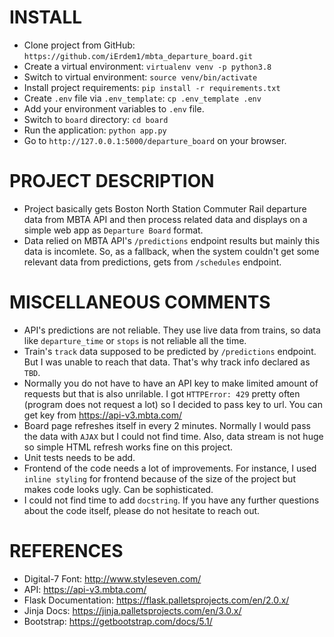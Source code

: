 # INSTALL
- Clone project from GitHub: `https://github.com/iErdem1/mbta_departure_board.git`
- Create a virtual environment: `virtualenv venv -p python3.8`
- Switch to virtual environment: `source venv/bin/activate`
- Install project requirements: `pip install -r requirements.txt`
- Create `.env` file via `.env_template`: `cp .env_template .env`
- Add your environment variables to `.env` file.
- Switch to `board` directory: `cd board`
- Run the application: `python app.py`
- Go to `http://127.0.0.1:5000/departure_board` on your browser.

# PROJECT DESCRIPTION
- Project basically gets Boston North Station Commuter Rail departure data from MBTA API and then process related data and displays on a simple web app as `Departure Board` format. 
- Data relied on MBTA API's `/predictions` endpoint results but mainly this data is incomlete. So, as a fallback, when the system couldn't get some relevant data from predictions, gets from `/schedules` endpoint. 

# MISCELLANEOUS COMMENTS
- API's predictions are not reliable. They use live data from trains, so data like `departure_time` or `stops` is not reliable all the time. 
- Train's `track` data supposed to be predicted by `/predictions` endpoint. But I was unable to reach that data. That's why track info declared as `TBD`.
- Normally you do not have to have an API key to make limited amount of requests but that is also unrilable. I got `HTTPError: 429` pretty often (program does not request a lot) so I decided to pass key to url. You can get key from https://api-v3.mbta.com/
- Board page refreshes itself in every 2 minutes. Normally I would pass the data with `AJAX` but I could not find time. Also, data stream is not huge so simple HTML refresh works fine on this project. 
- Unit tests needs to be add. 
- Frontend of the code needs a lot of improvements. For instance, I used `inline styling` for frontend because of the size of the project but makes code looks ugly. Can be sophisticated.
- I could not find time to add `docstring`. If you have any further questions about the code itself, please do not hesitate to reach out. 

# REFERENCES
- Digital-7 Font: http://www.styleseven.com/
- API: https://api-v3.mbta.com/
- Flask Documentation: https://flask.palletsprojects.com/en/2.0.x/
- Jinja Docs: https://jinja.palletsprojects.com/en/3.0.x/
- Bootstrap: https://getbootstrap.com/docs/5.1/

